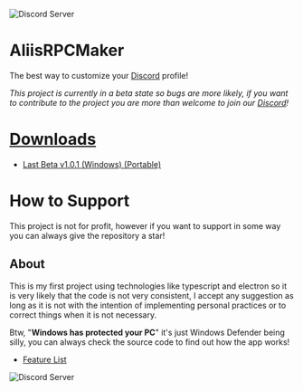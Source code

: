 ![Discord Server](https://discordapp.com/api/guilds/1030982857096712226/widget.png?style=shield)

# AliisRPCMaker
The best way to customize your [Discord](https://discord.com) profile!

_This project is currently in a beta state so bugs are more likely, if you want to contribute to the project you are more than welcome to join our [Discord](https://discord.com/invite/hP23XgU6RW)!_

# [Downloads](https://github.com/RexAliis/AliisRPCMaker/releases)

- [Last Beta v1.0.1 (Windows) (Portable)](https://github.com/RexAliis/AliisRPCMaker/releases/download/v1.0.1/windows32-x64-portable.zip)

# How to Support

This project is not for profit, however if you want to support in some way you can always give the repository a star!

## About
This is my first project using technologies like typescript and electron so it is very likely that the code is not very consistent, I accept any suggestion as long as it is not with the intention of implementing personal practices or to correct things when it is not necessary.

Btw, "**Windows has protected your PC**" it's just Windows Defender being silly, you can always check the source code to find out how the app works!

- [Feature List](https://github.com/RexAliis/AliisRPCMaker/blob/main/FEATURE_LIST.md)

![Discord Server](https://discordapp.com/api/guilds/1030982857096712226/widget.png?style=banner2)
